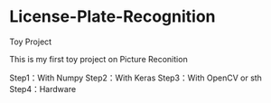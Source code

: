 # License-Plate-Recognition
Toy Project

This is my first toy project on Picture Reconition

Step1：With Numpy 
Step2：With Keras
Step3：With OpenCV or sth
Step4：Hardware
